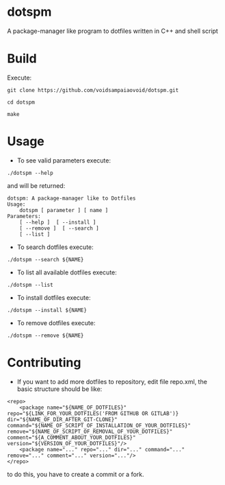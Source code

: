 # dotspm
A package-manager like program to dotfiles written in C++ and shell script 

# Build

Execute:

```git clone https://github.com/voidsampaiaovoid/dotspm.git```

```cd dotspm```

```make```

# Usage

* To see valid parameters execute:

```./dotspm --help```

and will be returned:

```
dotspm: A package-manager like to Dotfiles
Usage:
	dotspm [ parameter ] [ name ]
Parameters:
	[ --help ]  [ --install ]
	[ --remove ]  [ --search ]
	[ --list ]
```

* To search dotfiles execute:

```./dotspm --search ${NAME}```

* To list all available dotfiles execute:

```./dotspm --list```

* To install dotfiles execute:

```./dotspm --install ${NAME}```

* To remove dotfiles execute:

```./dotspm --remove ${NAME}```

# Contributing

* If you want to add more dotfiles to repository, edit file repo.xml, the basic structure should be like:
```
<repo>
	<package name="${NAME_OF_DOTFILES}" repo="${LINK_FOR_YOUR_DOTFILES('FROM GITHUB OR GITLAB')} dir="${NAME_OF_DIR_AFTER_GIT-CLONE}" command="${NAME_OF_SCRIPT_OF_INSTALLATION_OF_YOUR_DOTFILES}" remove="${NAME_OF_SCRIPT_OF_REMOVAL_OF_YOUR_DOTFILES}" comment="${A_COMMENT_ABOUT_YOUR_DOTFILES}" version="${VERSION_OF_YOUR_DOTFILES}"/>
	<package name="..." repo="..." dir="..." command="..." remove="..." comment="..." version="..."/>
</repo>
```

to do this, you have to create a commit or a fork.
